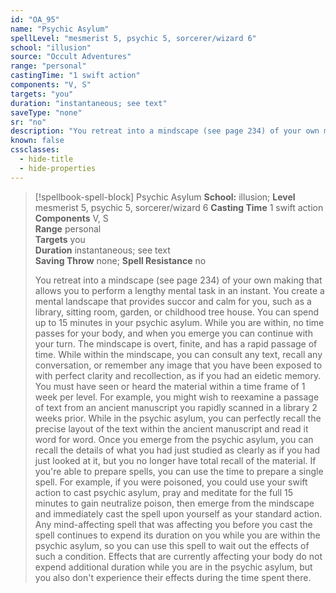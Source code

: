 ```yaml
---
id: "OA_95"
name: "Psychic Asylum"
spellLevel: "mesmerist 5, psychic 5, sorcerer/wizard 6"
school: "illusion"
source: "Occult Adventures"
range: "personal"
castingTime: "1 swift action"
components: "V, S"
targets: "you"
duration: "instantaneous; see text"
saveType: "none"
sr: "no"
description: "You retreat into a mindscape (see page 234) of your own making that allows you to perform a lengthy mental task in an instant. You create a mental landscape that provides succor and calm for you, such as a library, sitting room, garden, or childhood tree house. You can spend up to 15 minutes in your psychic asylum. While you are within, no time passes for your body, and when you emerge you can continue with your turn. The mindscape is overt, finite, and has a rapid passage of time.  While within the mindscape, you can consult any text, recall any conversation, or remember any image that you have been exposed to with perfect clarity and recollection, as if you had an eidetic memory. You must have seen or heard the material within a time frame of 1 week per level. For example, you might wish to reexamine a passage of text from an ancient manuscript you rapidly scanned in a library 2 weeks prior. While in the psychic asylum, you can perfectly recall the precise layout of the text  within the ancient manuscript and read it word for word. Once you emerge from the psychic asylum, you can recall the details of what you had just studied as clearly as if you had just looked at it, but you no longer have total recall of the material.  If you're able to prepare spells, you can use the time to prepare a single spell. For example, if you were poisoned, you could use your swift action to cast psychic asylum, pray and meditate for the full 15 minutes to gain neutralize poison, then emerge from the mindscape and immediately cast the spell upon yourself as your standard action.  Any mind-affecting spell that was affecting you before you cast the spell continues to expend its duration on you while you are within the psychic asylum, so you can use this spell to wait out the effects of such a condition. Effects that are currently affecting your body do not expend additional duration while you are in the psychic asylum, but you also don't experience their effects during the time spent there."
known: false
cssclasses:
  - hide-title
  - hide-properties
---
```


> [!spellbook-spell-block] Psychic Asylum
> **School:** illusion; **Level** mesmerist 5, psychic 5, sorcerer/wizard 6
> **Casting Time** 1 swift action  
> **Components** V, S  
> **Range** personal  
> **Targets** you  
> **Duration** instantaneous; see text  
> **Saving Throw** none; **Spell Resistance** no
> 
> You retreat into a mindscape (see page 234) of your own making that allows you to perform a lengthy mental task in an instant. You create a mental landscape that provides succor and calm for you, such as a library, sitting room, garden, or childhood tree house. You can spend up to 15 minutes in your psychic asylum. While you are within, no time passes for your body, and when you emerge you can continue with your turn. The mindscape is overt, finite, and has a rapid passage of time.  While within the mindscape, you can consult any text, recall any conversation, or remember any image that you have been exposed to with perfect clarity and recollection, as if you had an eidetic memory. You must have seen or heard the material within a time frame of 1 week per level. For example, you might wish to reexamine a passage of text from an ancient manuscript you rapidly scanned in a library 2 weeks prior. While in the psychic asylum, you can perfectly recall the precise layout of the text  within the ancient manuscript and read it word for word. Once you emerge from the psychic asylum, you can recall the details of what you had just studied as clearly as if you had just looked at it, but you no longer have total recall of the material.  If you're able to prepare spells, you can use the time to prepare a single spell. For example, if you were poisoned, you could use your swift action to cast psychic asylum, pray and meditate for the full 15 minutes to gain neutralize poison, then emerge from the mindscape and immediately cast the spell upon yourself as your standard action.  Any mind-affecting spell that was affecting you before you cast the spell continues to expend its duration on you while you are within the psychic asylum, so you can use this spell to wait out the effects of such a condition. Effects that are currently affecting your body do not expend additional duration while you are in the psychic asylum, but you also don't experience their effects during the time spent there.
